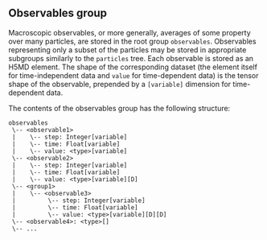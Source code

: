 Observables group
-----------------

Macroscopic observables, or more generally, averages of some property over many
particles, are stored in the root group `observables`. Observables representing
only a subset of the particles may be stored in appropriate subgroups similarly
to the `particles` tree. Each observable is stored as an H5MD element. The
shape of the corresponding dataset (the element itself for time-independent data
and `value` for time-dependent data) is the tensor shape of the observable,
prepended by a `[variable]` dimension for time-dependent data.

The contents of the observables group has the following structure:

    observables
     \-- <observable1>
     |    \-- step: Integer[variable]
     |    \-- time: Float[variable]
     |    \-- value: <type>[variable]
     \-- <observable2>
     |    \-- step: Integer[variable]
     |    \-- time: Float[variable]
     |    \-- value: <type>[variable][D]
     \-- <group1>
     |    \-- <observable3>
     |         \-- step: Integer[variable]
     |         \-- time: Float[variable]
     |         \-- value: <type>[variable][D][D]
     \-- <observable4>: <type>[]
     \-- ...